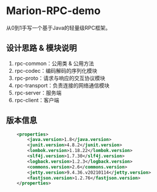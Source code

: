 # Marion-RPC-demo
从0到1手写一个基于Java的轻量级RPC框架。

## 设计思路 & 模块说明
1. rpc-common：公用类 & 公用方法
2. rpc-codec：编码解码的序列化模块
3. rpc-proto：请求与响应的交互协议模块
4. rpc-transport：负责连接的网络通信模块
5. rpc-server：服务端
6. rpc-client：客户端

## 版本信息
```xml
    <properties>
        <java.version>1.8</java.version>
        <junit.version>4.8.2</junit.version>
        <lombok.version>1.18.22</lombok.version>
        <slf4j.version>1.7.30</slf4j.version>
        <logback.version>1.2.3</logback.version>
        <commons.version>2.6</commons.version>
        <jetty.version>9.4.36.v20210114</jetty.version>
        <fastjson.version>1.2.76</fastjson.version>
    </properties>
```
